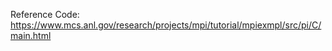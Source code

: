 
Reference Code:
https://www.mcs.anl.gov/research/projects/mpi/tutorial/mpiexmpl/src/pi/C/main.html
